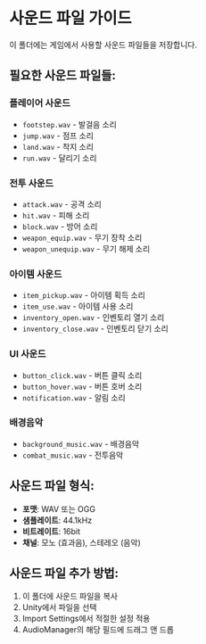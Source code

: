 # 사운드 파일 가이드

이 폴더에는 게임에서 사용할 사운드 파일들을 저장합니다.

## 필요한 사운드 파일들:

### 플레이어 사운드
- `footstep.wav` - 발걸음 소리
- `jump.wav` - 점프 소리
- `land.wav` - 착지 소리
- `run.wav` - 달리기 소리

### 전투 사운드
- `attack.wav` - 공격 소리
- `hit.wav` - 피해 소리
- `block.wav` - 방어 소리
- `weapon_equip.wav` - 무기 장착 소리
- `weapon_unequip.wav` - 무기 해제 소리

### 아이템 사운드
- `item_pickup.wav` - 아이템 획득 소리
- `item_use.wav` - 아이템 사용 소리
- `inventory_open.wav` - 인벤토리 열기 소리
- `inventory_close.wav` - 인벤토리 닫기 소리

### UI 사운드
- `button_click.wav` - 버튼 클릭 소리
- `button_hover.wav` - 버튼 호버 소리
- `notification.wav` - 알림 소리

### 배경음악
- `background_music.wav` - 배경음악
- `combat_music.wav` - 전투음악

## 사운드 파일 형식:
- **포맷**: WAV 또는 OGG
- **샘플레이트**: 44.1kHz
- **비트레이트**: 16bit
- **채널**: 모노 (효과음), 스테레오 (음악)

## 사운드 파일 추가 방법:
1. 이 폴더에 사운드 파일을 복사
2. Unity에서 파일을 선택
3. Import Settings에서 적절한 설정 적용
4. AudioManager의 해당 필드에 드래그 앤 드롭
